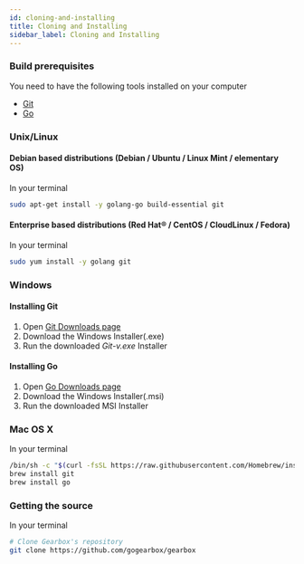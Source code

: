 ```yaml
---
id: cloning-and-installing
title: Cloning and Installing
sidebar_label: Cloning and Installing
---
```


### Build prerequisites

You need to have the following tools installed on your computer
+ [Git](https://git-scm.com)
+ [Go](https://golang.org/dl/)

### Unix/Linux

#### Debian based distributions (Debian / Ubuntu / Linux Mint / elementary OS)
In your terminal
``` sh
sudo apt-get install -y golang-go build-essential git
```

#### Enterprise based distributions (Red Hat® / CentOS / CloudLinux / Fedora)
In your terminal
``` sh
sudo yum install -y golang git
```
### Windows
#### Installing Git
1. Open [Git Downloads page](https://git-scm.com/downloads)
2. Download the Windows Installer(.exe)
3. Run the downloaded _Git-v.exe_ Installer

#### Installing Go
1. Open [Go Downloads page](https://golang.org/dl/)
2. Download the Windows Installer(.msi)
3. Run the downloaded MSI Installer


### Mac OS X
In your terminal
``` sh
/bin/sh -c "$(curl -fsSL https://raw.githubusercontent.com/Homebrew/install/master/install.sh)"
brew install git
brew install go
```
### Getting the source
In your terminal
``` sh
# Clone Gearbox's repository
git clone https://github.com/gogearbox/gearbox
```